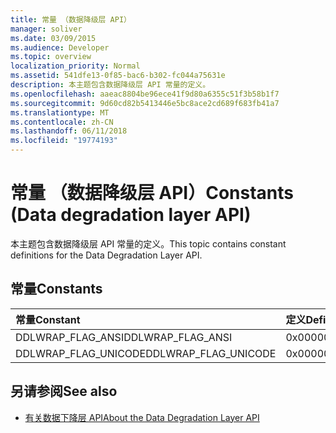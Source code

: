 ```yaml
---
title: 常量 （数据降级层 API）
manager: soliver
ms.date: 03/09/2015
ms.audience: Developer
ms.topic: overview
localization_priority: Normal
ms.assetid: 541dfe13-0f85-bac6-b302-fc044a75631e
description: 本主题包含数据降级层 API 常量的定义。
ms.openlocfilehash: aaeac8804be96ece41f9d80a6355c51f3b58b1f7
ms.sourcegitcommit: 9d60cd82b5413446e5bc8ace2cd689f683fb41a7
ms.translationtype: MT
ms.contentlocale: zh-CN
ms.lasthandoff: 06/11/2018
ms.locfileid: "19774193"
---
```

# <a name="constants-data-degradation-layer-api"></a><span data-ttu-id="73762-103">常量 （数据降级层 API）</span><span class="sxs-lookup"><span data-stu-id="73762-103">Constants (Data degradation layer API)</span></span>

<span data-ttu-id="73762-104">本主题包含数据降级层 API 常量的定义。</span><span class="sxs-lookup"><span data-stu-id="73762-104">This topic contains constant definitions for the Data Degradation Layer API.</span></span>
  
## <a name="constants"></a><span data-ttu-id="73762-105">常量</span><span class="sxs-lookup"><span data-stu-id="73762-105">Constants</span></span>

|<span data-ttu-id="73762-106">**常量**</span><span class="sxs-lookup"><span data-stu-id="73762-106">**Constant**</span></span>|<span data-ttu-id="73762-107">**定义**</span><span class="sxs-lookup"><span data-stu-id="73762-107">**Definition**</span></span>|
|:-----|:-----|
|<span data-ttu-id="73762-108">DDLWRAP_FLAG_ANSI</span><span class="sxs-lookup"><span data-stu-id="73762-108">DDLWRAP_FLAG_ANSI</span></span>  <br/> |<span data-ttu-id="73762-109">0x00000001</span><span class="sxs-lookup"><span data-stu-id="73762-109">0x00000001</span></span>  <br/> |
|<span data-ttu-id="73762-110">DDLWRAP_FLAG_UNICODE</span><span class="sxs-lookup"><span data-stu-id="73762-110">DDLWRAP_FLAG_UNICODE</span></span>  <br/> |<span data-ttu-id="73762-111">0x00000002</span><span class="sxs-lookup"><span data-stu-id="73762-111">0x00000002</span></span>  <br/> |
   
## <a name="see-also"></a><span data-ttu-id="73762-112">另请参阅</span><span class="sxs-lookup"><span data-stu-id="73762-112">See also</span></span>

- [<span data-ttu-id="73762-113">有关数据下降层 API</span><span class="sxs-lookup"><span data-stu-id="73762-113">About the Data Degradation Layer API</span></span>](about-the-data-degradation-layer-api.md)

